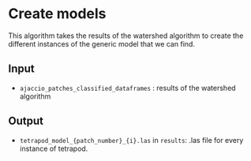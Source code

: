 # Create models
This algorithm takes the results of the watershed algorithm to create the different instances of the generic model that we can find.

## Input 

- `ajaccio_patches_classified_dataframes` : results of the watershed algorithm

## Output 

- `tetrapod_model_{patch_number}_{i}.las` in `results`: .las file for every instance of tetrapod.
